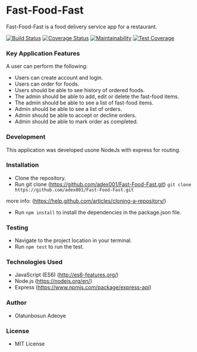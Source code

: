# Fast-Food-Fast
Fast-Food-Fast​ is a food delivery service app for a restaurant.

[![Build Status](https://travis-ci.org/adex001/Fast-Food-Fast.svg?branch=develop)](https://travis-ci.org/adex001/Fast-Food-Fast)
[![Coverage Status](https://coveralls.io/repos/github/adex001/Fast-Food-Fast/badge.svg?branch=develop)](https://coveralls.io/github/adex001/Fast-Food-Fast?branch=develop)
[![Maintainability](https://api.codeclimate.com/v1/badges/fa8011e3f3e9d3e37c08/maintainability)](https://codeclimate.com/github/adex001/Fast-Food-Fast/maintainability)
[![Test Coverage](https://api.codeclimate.com/v1/badges/fa8011e3f3e9d3e37c08/test_coverage)](https://codeclimate.com/github/adex001/Fast-Food-Fast/test_coverage)

### Key Application Features
A user can perform the following:

- Users can create account and login.
- Users can order for foods.
- Users should be able to see history of ordered foods.
- The admin should be able to add, edit or delete the fast-food items.
- The admin should be able to see a list of fast-food items.
- Admin should be able to see a list of orders.
- Admin should be able to accept or decline orders.
- Admin should be able to mark order as completed.

### Development
This application was developed usone NodeJs with express for routing.

### Installation

- Clone the repository.
- Run git clone (https://github.com/adex001/Fast-Food-Fast.git)
``` git clone https://github.com/adex001/Fast-Food-Fast.git ```

more info:
(https://help.github.com/articles/cloning-a-repository/)
- Run ``` npm install ``` to install the dependencies in the package.json file.

### Testing

- Navigate to the project location in your terminal.
- Run ``` npm test ``` to run the test.

### Technologies Used

- JavaScript (ES6) (http://es6-features.org/)
- Node.js (https://nodejs.org/en/)
- Express (https://www.npmjs.com/package/express-api)

### Author
- Olatunbosun Adeoye

### License
- MIT License
